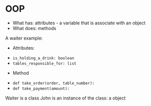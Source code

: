 # OOP
- What has: attributes - a variable that is associate with an object
- What does: methods

A waiter example:
- Attributes: 
* `is_holding_a_drink: boolean`
* `tables_responsible_for: list`

- Method
* `def take_order(order, table_number):`
* `def take_payment(amount):`

Waiter is a class
John is an instance of the class: a object



